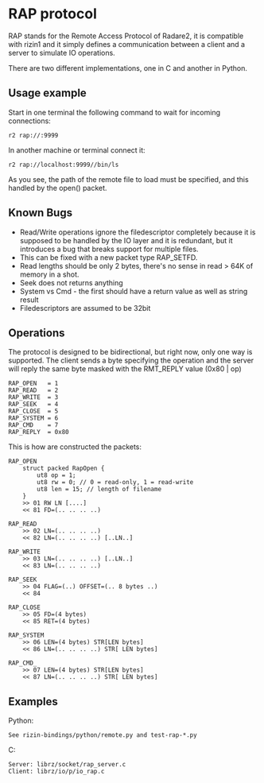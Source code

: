 RAP protocol
============

RAP stands for the Remote Access Protocol of Radare2, it is compatible with rizin1
and it simply defines a communication between a client and a server to simulate IO
operations.

There are two different implementations, one in C and another in Python.

Usage example
-------------

Start in one terminal the following command to wait for incoming connections:

	r2 rap://:9999

In another machine or terminal connect it:

	r2 rap://localhost:9999//bin/ls

As you see, the path of the remote file to load must be specified, and this handled
by the open() packet.

Known Bugs
----------

* Read/Write operations ignore the filedescriptor completely because it is supposed to be handled by the IO layer and it is redundant, but it introduces a bug that breaks support for multiple files.
* This can be fixed with a new packet type RAP_SETFD.
* Read lengths should be only 2 bytes, there's no sense in read > 64K of memory in a shot.
* Seek does not returns anything
* System vs Cmd - the first should have a return value as well as string result
* Filedescriptors are assumed to be 32bit


Operations
----------

The protocol is designed to be bidirectional, but right now, only one way is supported.
The client sends a byte specifying the operation and the server will reply the same byte
masked with the RMT_REPLY value (0x80 | op)

	RAP_OPEN   = 1
	RAP_READ   = 2
	RAP_WRITE  = 3
	RAP_SEEK   = 4
	RAP_CLOSE  = 5
	RAP_SYSTEM = 6
	RAP_CMD    = 7
	RAP_REPLY  = 0x80

This is how are constructed the packets:

	RAP_OPEN
		struct packed RapOpen {
			ut8 op = 1;
			ut8 rw = 0; // 0 = read-only, 1 = read-write
			ut8 len = 15; // length of filename
		}
		>> 01 RW LN [....]
		<< 81 FD=(.. .. .. ..)

	RAP_READ
		>> 02 LN=(.. .. .. ..)
		<< 82 LN=(.. .. .. ..) [..LN..]

	RAP_WRITE
		>> 03 LN=(.. .. .. ..) [..LN..]
		<< 83 LN=(.. .. .. ..)

	RAP_SEEK
		>> 04 FLAG=(..) OFFSET=(.. 8 bytes ..)
		<< 84

	RAP_CLOSE
		>> 05 FD=(4 bytes) 
		<< 85 RET=(4 bytes)

	RAP_SYSTEM
		>> 06 LEN=(4 bytes) STR[LEN bytes]
		<< 86 LN=(.. .. .. ..) STR[ LEN bytes]

	RAP_CMD_
		>> 07 LEN=(4 bytes) STR[LEN bytes]
		<< 87 LN=(.. .. .. ..) STR[ LEN bytes]


Examples
--------

Python:

	See rizin-bindings/python/remote.py and test-rap-*.py

C:

	Server: librz/socket/rap_server.c
	Client: librz/io/p/io_rap.c
